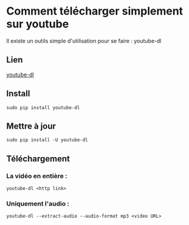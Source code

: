 # Comment télécharger simplement sur youtube

Il existe un outils simple d'utilisation pour se faire : youtube-dl

## Lien

[youtube-dl](https://github.com/rg3/youtube-dl/blob/master/README.md#how-do-i-update-youtube-dl)

## Install

    sudo pip install youtube-dl

## Mettre à jour

    sudo pip install -U youtube-dl

## Téléchargement

### La vidéo en entière :

    youtube-dl <http link>

### Uniquement l'audio :

    youtube-dl --extract-audio --audio-format mp3 <video URL>
